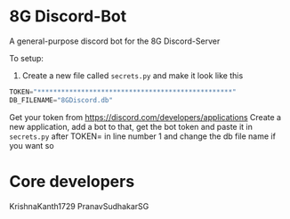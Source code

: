 # 8G Discord-Bot

A general-purpose discord bot for the 8G Discord-Server


To setup:

1. Create a new file called `secrets.py` and make it look like this
```py
TOKEN="*************************************************"
DB_FILENAME="8GDiscord.db"
```

Get your token from https://discord.com/developers/applications
Create a new application, add a bot to that, get the bot token and paste it in `secrets.py` after TOKEN= in line number 1 and change the db file name if you want so


# Core developers
KrishnaKanth1729
PranavSudhakarSG